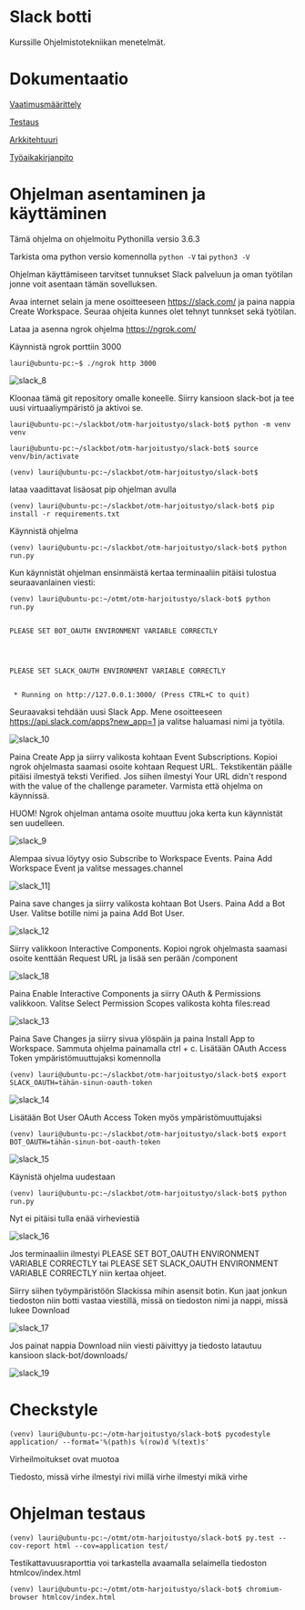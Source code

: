 # Slack botti

Kurssille Ohjelmistotekniikan menetelmät.

# Dokumentaatio 

[Vaatimusmäärittely](/dokumentaatio/vaatimusmaarittely.md)

[Testaus](/dokumentaatio/testaus.md)

[Arkkitehtuuri](/dokumentaatio/arkkitehtuuri.md)

[Työaikakirjanpito](/dokumentaatio/tyoaikakirjanpito.md)

# Ohjelman asentaminen ja käyttäminen

Tämä ohjelma on ohjelmoitu Pythonilla versio 3.6.3

Tarkista oma python versio komennolla `python -V` tai `python3 -V`

Ohjelman käyttämiseen tarvitset tunnukset Slack palveluun ja oman työtilan jonne voit asentaan tämän sovelluksen.

Avaa internet selain ja mene osoitteeseen https://slack.com/ ja paina nappia Create Workspace. Seuraa ohjeita kunnes olet tehnyt tunnkset sekä työtilan.

Lataa ja asenna ngrok ohjelma https://ngrok.com/

Käynnistä ngrok porttiin 3000

`lauri@ubuntu-pc:~$ ./ngrok http 3000`

![slack_8](/dokumentaatio/images/slack_8.png)

Kloonaa tämä git repository omalle koneelle. Siirry kansioon slack-bot ja tee uusi virtuaaliympäristö ja aktivoi se.

`lauri@ubuntu-pc:~/slackbot/otm-harjoitustyo/slack-bot$ python -m venv venv`

`lauri@ubuntu-pc:~/slackbot/otm-harjoitustyo/slack-bot$ source venv/bin/activate`

`(venv) lauri@ubuntu-pc:~/slackbot/otm-harjoitustyo/slack-bot$`

lataa vaadittavat lisäosat pip ohjelman avulla

`(venv) lauri@ubuntu-pc:~/slackbot/otm-harjoitustyo/slack-bot$ pip install -r requirements.txt`

Käynnistä ohjelma 

`(venv) lauri@ubuntu-pc:~/slackbot/otm-harjoitustyo/slack-bot$ python run.py`

Kun käynnistät ohjelman ensinmäistä kertaa terminaaliin pitäisi tulostua seuraavanlainen viesti:

```
(venv) lauri@ubuntu-pc:~/otmt/otm-harjoitustyo/slack-bot$ python run.py


PLEASE SET BOT_OAUTH ENVIRONMENT VARIABLE CORRECTLY




PLEASE SET SLACK_OAUTH ENVIRONMENT VARIABLE CORRECTLY


 * Running on http://127.0.0.1:3000/ (Press CTRL+C to quit)
```


Seuraavaksi tehdään uusi Slack App. Mene osoitteeseen https://api.slack.com/apps?new_app=1 ja valitse haluamasi nimi ja työtila.

![slack_10](/dokumentaatio/images/slack_10.png)

Paina Create App ja siirry valikosta kohtaan Event Subscriptions. Kopioi ngrok ohjelmasta saamasi osoite kohtaan Request URL. Tekstikentän päälle pitäisi ilmestyä teksti Verified. Jos siihen ilmestyi Your URL didn't respond with the value of the challenge parameter. Varmista että ohjelma on käynnissä.

 HUOM! Ngrok ohjelman antama osoite muuttuu joka kerta kun käynnistät sen uudelleen.

![slack_9](dokumentaatio/images/slack_9.png)

Alempaa sivua löytyy osio Subscribe to Workspace Events. Paina Add Workspace Event ja valitse messages.channel

![slack_11](dokumentaatio/images/slack_11.png)]

Paina save changes ja siirry valikosta kohtaan Bot Users. Paina Add a Bot User. Valitse botille nimi ja paina Add Bot User.

![slack_12](/dokumentaatio/images/slack_12.png)

Siirry valikkoon Interactive Components. Kopioi ngrok ohjelmasta saamasi osoite kenttään Request URL ja lisää sen perään /component

![slack_18](/dokumentaatio/images/slack_18.png)

Paina Enable Interactive Components ja siirry OAuth & Permissions valikkoon. Valitse Select Permission Scopes valikosta kohta files:read 

![slack_13](/dokumentaatio/images/slack_13.png)

Paina Save Changes ja siirry sivua ylöspäin ja paina Install App to Workspace. Sammuta ohjelma painamalla ctrl + c. Lisätään OAuth Access Token ympäristömuuttujaksi komennolla 

`(venv) lauri@ubuntu-pc:~/slackbot/otm-harjoitustyo/slack-bot$ export SLACK_OAUTH=tähän-sinun-oauth-token`

![slack_14](/dokumentaatio/images/slack_14.png)

Lisätään Bot User OAuth Access Token myös ympäristömuuttujaksi

`(venv) lauri@ubuntu-pc:~/slackbot/otm-harjoitustyo/slack-bot$ export BOT_OAUTH=tähän-sinun-bot-oauth-token`

![slack_15](/dokumentaatio/images/slack_15.png)

Käynistä ohjelma uudestaan 

`(venv) lauri@ubuntu-pc:~/slackbot/otm-harjoitustyo/slack-bot$ python run.py`

Nyt ei pitäisi tulla enää virheviestiä

![slack_16](/dokumentaatio/images/slack_16.png)

Jos terminaaliin ilmestyi PLEASE SET BOT_OAUTH ENVIRONMENT VARIABLE CORRECTLY tai PLEASE SET SLACK_OAUTH ENVIRONMENT VARIABLE CORRECTLY niin kertaa ohjeet.

Siirry siihen työympäristöön Slackissa mihin asensit botin. Kun jaat jonkun tiedoston niin botti vastaa viestillä, missä on tiedoston nimi ja nappi, missä lukee Download

![slack_17](/dokumentaatio/images/slack_17.png)

Jos painat nappia Download niin viesti päivittyy ja tiedosto latautuu kansioon slack-bot/downloads/

![slack_19](/dokumentaatio/images/slack_19.png)

# Checkstyle

` (venv) lauri@ubuntu-pc:~/otm-harjoitustyo/slack-bot$ pycodestyle application/ --format='%(path)s %(row)d %(text)s' `

Virheilmoitukset ovat muotoa 

Tiedosto, missä virhe ilmestyi      rivi millä virhe ilmestyi        mikä virhe

# Ohjelman testaus

` (venv) lauri@ubuntu-pc:~/otmt/otm-harjoitustyo/slack-bot$ py.test --cov-report html --cov=application test/ `

Testikattavuusraporttia voi tarkastella avaamalla selaimella  tiedoston htmlcov/index.html

` (venv) lauri@ubuntu-pc:~/otmt/otm-harjoitustyo/slack-bot$ chromium-browser htmlcov/index.html `
